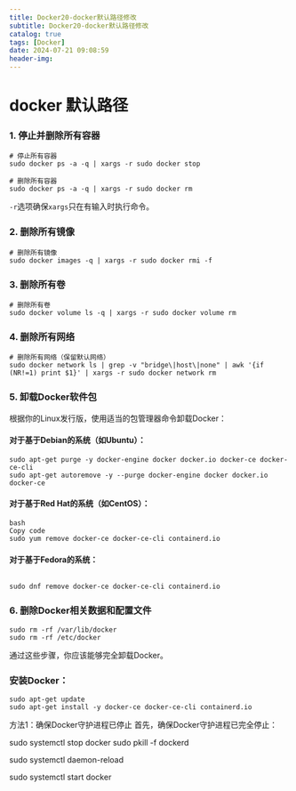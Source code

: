 ```yaml
---
title: Docker20-docker默认路径修改
subtitle: Docker20-docker默认路径修改
catalog: true
tags: [Docker]
date: 2024-07-21 09:08:59
header-img:
---
```


# docker 默认路径
### 1. 停止并删除所有容器

```
# 停止所有容器
sudo docker ps -a -q | xargs -r sudo docker stop

# 删除所有容器
sudo docker ps -a -q | xargs -r sudo docker rm
```

`-r`选项确保`xargs`只在有输入时执行命令。

### 2. 删除所有镜像

```
# 删除所有镜像
sudo docker images -q | xargs -r sudo docker rmi -f
```

### 3. 删除所有卷

```
# 删除所有卷
sudo docker volume ls -q | xargs -r sudo docker volume rm
```

### 4. 删除所有网络

```
# 删除所有网络（保留默认网络）
sudo docker network ls | grep -v "bridge\|host\|none" | awk '{if (NR!=1) print $1}' | xargs -r sudo docker network rm
```

### 5. 卸载Docker软件包

根据你的Linux发行版，使用适当的包管理器命令卸载Docker：

#### 对于基于Debian的系统（如Ubuntu）：

```
sudo apt-get purge -y docker-engine docker docker.io docker-ce docker-ce-cli
sudo apt-get autoremove -y --purge docker-engine docker docker.io docker-ce
```

#### 对于基于Red Hat的系统（如CentOS）：

```
bash
Copy code
sudo yum remove docker-ce docker-ce-cli containerd.io
```

#### 对于基于Fedora的系统：

```

sudo dnf remove docker-ce docker-ce-cli containerd.io
```

### 6. 删除Docker相关数据和配置文件

```
sudo rm -rf /var/lib/docker
sudo rm -rf /etc/docker
```

通过这些步骤，你应该能够完全卸载Docker。



### 安装Docker：

```bashCopy code
sudo apt-get update
sudo apt-get install -y docker-ce docker-ce-cli containerd.io
```
方法1：确保Docker守护进程已停止
首先，确保Docker守护进程已完全停止：

sudo systemctl stop docker
sudo pkill -f dockerd

sudo systemctl daemon-reload

sudo systemctl start docker
